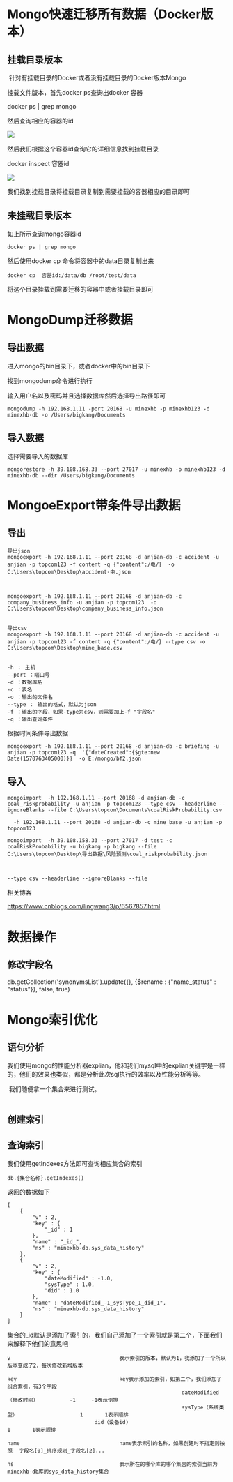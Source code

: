 # Mongo快速迁移所有数据（Docker版本）

## 挂载目录版本

​		针对有挂载目录的Docker或者没有挂载目录的Docker版本Mongo

挂载文件版本，首先docker  ps查询出docker 容器

docker ps | grep mongo

然后查询相应的容器的id

![](img\mongo-cp.png)

然后我们根据这个容器id查询它的详细信息找到挂载目录

docker inspect 容器id

![](img\mongo-cp2.png)

我们找到挂载目录将挂载目录复制到需要挂载的容器相应的目录即可

## 未挂载目录版本

如上所示查询mongo容器id

```
docker ps | grep mongo
```

然后使用docker cp 命令将容器中的data目录复制出来

```
docker cp  容器id:/data/db /root/test/data
```

将这个目录挂载到需要迁移的容器中或者挂载目录即可



# MongoDump迁移数据

## 导出数据

进入mongo的bin目录下，或者docker中的bin目录下

找到mongodump命令进行执行

输入用户名以及密码并且选择数据库然后选择导出路径即可

```
mongodump -h 192.168.1.11 -port 20168 -u minexhb -p minexhb123 -d minexhb-db -o /Users/bigkang/Documents
```

## 导入数据

选择需要导入的数据库

```
mongorestore -h 39.108.168.33 --port 27017 -u minexhb -p minexhb123 -d minexhb-db --dir /Users/bigkang/Documents
```



# MongoeExport带条件导出数据

## 导出

```
导出json
mongoexport -h 192.168.1.11 --port 20168 -d anjian-db -c accident -u anjian -p topcom123 -f content -q {"content":/电/}  -o C:\Users\topcom\Desktop\accident-电.json



mongoexport -h 192.168.1.11 --port 20168 -d anjian-db -c company_business_info -u anjian -p topcom123  -o C:\Users\topcom\Desktop\company_business_info.json


导出csv
mongoexport -h 192.168.1.11 --port 20168 -d anjian-db -c accident -u anjian -p topcom123 -f content -q {"content":/电/} --type csv -o C:\Users\topcom\Desktop\mine_base.csv


-h ： 主机
--port ：端口号
-d ：数据库名
-c ：表名
-o ：输出的文件名
--type ： 输出的格式，默认为json
-f ：输出的字段，如果-type为csv，则需要加上-f "字段名"
-q ：输出查询条件
```

根据时间条件导出数据

```
mongoexport -h 192.168.1.11 --port 20168 -d anjian-db -c briefing -u anjian -p topcom123 -q  '{"dateCreated":{$gte:new Date(1570763405000)}}  -o E:/mongo/bf2.json
```

## 导入

```
mongoimport  -h 192.168.1.11 --port 20168 -d anjian-db -c coal_riskprobability -u anjian -p topcom123 --type csv --headerline --ignoreBlanks --file C:\Users\topcom\Documents\coalRiskProbability.csv

  -h 192.168.1.11 --port 20168 -d anjian-db -c mine_base -u anjian -p topcom123

mongoimport  -h 39.108.158.33 --port 27017 -d test -c coalRiskProbability -u bigkang -p bigkang --file C:\Users\topcom\Desktop\导出数据\风险预测\coal_riskprobability.json



--type csv --headerline --ignoreBlanks --file 
```

相关博客

<https://www.cnblogs.com/lingwang3/p/6567857.html>



# 数据操作

## 修改字段名

db.getCollection('synonymsList').update({}, {$rename : {"name_status" : "status"}}, false, true)

# Mongo索引优化



## 语句分析

​				我们使用mongo的性能分析器explian，他和我们mysql中的explian关键字是一样的，他们的效果也类似，都是分析此次sql执行的效率以及性能分析等等。

​				我们随便拿一个集合来进行测试。

```

```



## 创建索引



## 查询索引

我们使用getIndexes方法即可查询相应集合的索引

```
db.{集合名称}.getIndexes()
```

返回的数据如下

```
[
    {
        "v" : 2,
        "key" : {
            "_id" : 1
        },
        "name" : "_id_",
        "ns" : "minexhb-db.sys_data_history"
    },
    {
        "v" : 2,
        "key" : {
            "dateModified" : -1.0,
            "sysType" : 1.0,
            "did" : 1.0
        },
        "name" : "dateModified_-1_sysType_1_did_1",
        "ns" : "minexhb-db.sys_data_history"
    }
]
```

集合的_id默认是添加了索引的，我们自己添加了一个索引就是第二个，下面我们来解释下他们的意思吧

```
v 									表示索引的版本，默认为1，我添加了一个所以版本变成了2，每次修改新增版本

key									key表示添加的索引，如第二个，我们添加了组合索引，有3个字段
														dateModified（修改时间）			-1     -1表示倒排
														sysType（系统类型）			  		 1		 1表示顺排
                            did（设备id)									 1		 1表示顺排
                            
name								name表示索引的名称，如果创建时不指定则按照  字段名[0]_排序规则_字段名[2]...

ns									表示所在的哪个库的哪个集合的索引当前为minexhb-db库的sys_data_history集合
```

